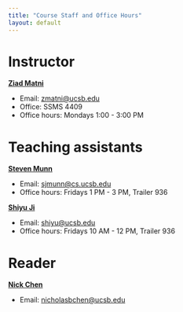 ```yaml
---
title: "Course Staff and Office Hours"
layout: default
---
```


# Instructor

<b><a href="http://www.ziadmatni.com">Ziad Matni</a></b>
* Email: <A HREF="mailto:zmatni@ucsb.edu">zmatni@ucsb.edu</A>
* Office: SSMS 4409
* Office hours: Mondays 1:00 - 3:00 PM

# Teaching assistants

<b><a href="https://networkscience.igert.ucsb.edu/people/munn">Steven Munn</a></b>
* Email: <A HREF="mailto:sjmunn@cs.ucsb.edu">sjmunn@cs.ucsb.edu</A>
* Office hours: Fridays 1 PM - 3 PM, Trailer 936

<b><a href="">Shiyu Ji</a></b> 
* Email: <A HREF="mailto:shiyu@ucsb.edu">shiyu@ucsb.edu</A><BR>
* Office hours: Fridays 10 AM - 12 PM, Trailer 936

# Reader

<b><a href="https://www.linkedin.com/in/nicholasbchen/">Nick Chen</a></b>
* Email: <A HREF="mailto:nicholasbchen@ucsb.edu">nicholasbchen@ucsb.edu</A>
